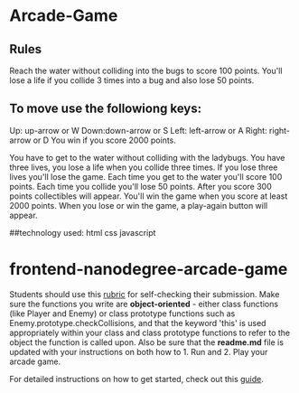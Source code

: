 # Arcade-Game


## Rules 
 Reach the water without colliding into the bugs to score 100 points.
        You'll lose a life if you collide 3 times into a bug and also lose 50 points.
## To move use the followiong keys:
           
Up: up-arrow or W
Down:down-arrow or S
Left: left-arrow or A
Right: right-arrow or D
You win if you score 2000 points.
  
You have to get to the water without colliding with the ladybugs. You have three lives, you lose a life when you collide three times. If you lose three lives you'll lose the game. Each time you get to the water you'll score 100 points. Each time you collide you'll lose 50 points. After you score 300 points collectibles will appear. You'll win the game when you score at least 2000 points. When you lose or win the game, a play-again button will appear.

##technology used:
html
css
javascript

frontend-nanodegree-arcade-game
===============================

Students should use this [rubric](https://review.udacity.com/#!/projects/2696458597/rubric) for self-checking their submission. Make sure the functions you write are **object-oriented** - either class functions (like Player and Enemy) or class prototype functions such as Enemy.prototype.checkCollisions, and that the keyword 'this' is used appropriately within your class and class prototype functions to refer to the object the function is called upon. Also be sure that the **readme.md** file is updated with your instructions on both how to 1. Run and 2. Play your arcade game.

For detailed instructions on how to get started, check out this [guide](https://docs.google.com/document/d/1v01aScPjSWCCWQLIpFqvg3-vXLH2e8_SZQKC8jNO0Dc/pub?embedded=true).

